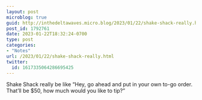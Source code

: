 ```yaml
---
layout: post
microblog: true
guid: http://inthedeltawaves.micro.blog/2023/01/22/shake-shack-really.html
post_id: 1792761
date: 2023-01-22T18:32:24-0700
type: post
categories:
- "Notes"
url: /2023/01/22/shake-shack-really.html
twitter:
  id: 1617335064286695425
---
```

<p>Shake Shack really be like “Hey, go ahead and put in your own to-go order. That’ll be $50, how much would you like to tip?”</p>
